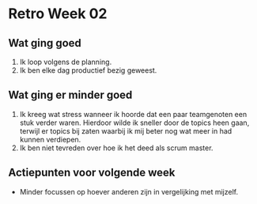# Retro Week 02

## Wat ging goed
1.	Ik loop volgens de planning.
2.	Ik ben elke dag productief bezig geweest.

## Wat ging er minder goed
1.	Ik kreeg wat stress wanneer ik hoorde dat een paar teamgenoten een stuk verder waren. Hierdoor wilde ik sneller door de topics heen gaan, terwijl er topics bij zaten waarbij ik mij beter nog wat meer in had kunnen verdiepen.
2.	Ik ben niet tevreden over hoe ik het deed als scrum master.

## Actiepunten voor volgende week
* Minder focussen op hoever anderen zijn in vergelijking met mijzelf.